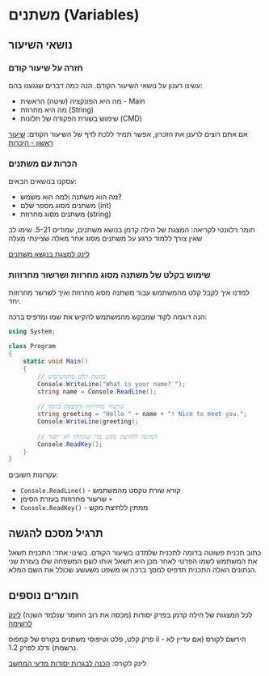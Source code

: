 # משתנים (Variables)

## נושאי השיעור

###  חזרה על שיעור קודם
עשינו רענון על נושאי השיעור הקודם. הנה כמה דברים שנגענו בהם:
- מה היא הפונקציה (שיטה) הראשית - Main
- מה היא מחרוזת (String)
- שימוש בשורת הפקודה של חלונות (CMD)

אם אתם רוצים לרענן את הזכרון, אפשר תמיד ללכת לדף של השיעור הקודם:
[שיעור ראשון - היכרות](https://github.com/weiss-gal/tefen/blob/main/2025_2026/10th_grade/lessons/00_intro/readme.md)

### הכרות עם משתנים

עסקנו בנושאים הבאים:
- מה הוא משתנה ולמה הוא משמש? 
- משתנים מסוג מספר שלם (int)
- משתנים מסוג מחרוזת (string)

חומר רלוונטי לקריאה: המצגת של הילה קדמן בנושא משתנים, עמודים 5-21. שימו לב שאין צורך ללמוד כרגע על משתנים מסוג אחר מאלה שציינתי מעלה

[לינק למצגת בנושא משתנים](https://drive.google.com/file/d/1OCKCO_vb-dC9ILgN4ZPkpZRry6fD164r/view)

### שימוש בקלט של משתנה מסוג מחרוזת ושרשור מחרוזות
למדנו איך לקבל קלט מהמשתמש עבור משתנה מסוג מחרוזת ואיך לשרשר מחרוזות יחד.

הנה דוגמה לקוד שמבקש מהמשתמש להקיש את שמו ומדפיס ברכה:

```csharp
using System;

class Program
{
    static void Main()
    {
        // בקשת קלט מהמשתמש
        Console.WriteLine("What is your name? ");
        string name = Console.ReadLine();
        
        // שרשור מחרוזות והדפסת ברכה
        string greeting = "Hello " + name + "! Nice to meet you.";
        Console.WriteLine(greeting);
        
        // המתנה ללחיצת מקש כדי שהחלון לא ייסגר
        Console.ReadKey();
    }
}
```

עקרונות חשובים:
- `Console.ReadLine()` - קורא שורת טקסט מהמשתמש
- שרשור מחרוזות בעזרת הסימן `+`
- `Console.ReadKey()` - ממתין ללחיצת מקש

## תרגיל מסכם להגשה

כתוב תכנית פשוטה בדומה לתכנית שלמדנו בשיעור הקודם. 
בשינוי אחד:
התכנית תשאל את המשתמש לשמו הפרטי
לאחר מכן היא תשאל אותו לשם המשפחה שלו
בעזרת שני הנתונים האלה התכנית תדפיס למסך ברכה או משפט משעשע שכולל את השם המלא.

## חומרים נוספים

לכל המצגות של הילה קדמן בפרק יסודות (מכסה את רוב החומר שנלמד השנה)
[לינק לרשימה](https://kadman11.wordpress.com/%d7%99%d7%a1%d7%95%d7%93%d7%95%d7%aa/)

פרק קלט, פלט וטיפוסי משתנים בקורס של קמפוס il - הירשם לקורס (אם עדיין לא נרשמת) ודלג לפרק 1.2.


לינק לקורס: 
[הכנה לבגרות יסודות מדעי המחשב](https://app.campus.gov.il/learning/course/course-v1:MoE+EDU_Matric_ComputerScienceA_HE+2023_1/home)